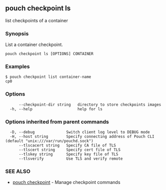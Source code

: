 ## pouch checkpoint ls

list checkpoints of a container

### Synopsis

List a container checkpoint.

```
pouch checkpoint ls [OPTIONS] CONTAINER
```

### Examples

```
$ pouch checkpoint list container-name
cp0
```

### Options

```
      --checkpoint-dir string   directory to store checkpoints images
  -h, --help                    help for ls
```

### Options inherited from parent commands

```
  -D, --debug              Switch client log level to DEBUG mode
  -H, --host string        Specify connecting address of Pouch CLI (default "unix:///var/run/pouchd.sock")
      --tlscacert string   Specify CA file of TLS
      --tlscert string     Specify cert file of TLS
      --tlskey string      Specify key file of TLS
      --tlsverify          Use TLS and verify remote
```

### SEE ALSO

* [pouch checkpoint](pouch_checkpoint.md)	 - Manage checkpoint commands

